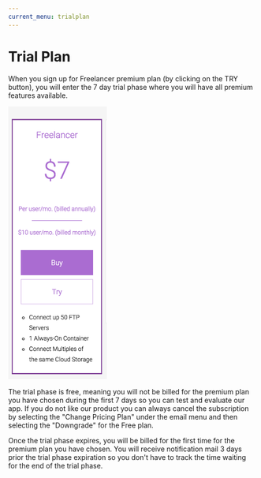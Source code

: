 ```yaml
---
current_menu: trialplan
---
```


# Trial Plan

When you sign up for Freelancer premium plan (by clicking on the TRY button), you will enter the 7 day trial phase where you will have all premium features available. 

<img src="images/pricing-try.png" width="200" height="auto">

The trial phase is free, meaning you will not be billed for the premium plan you have chosen during the first 7 days so you can test and evaluate our app. If you do not like our product you can always cancel the subscription by selecting the "Change Pricing Plan" under the email menu and then selecting the "Downgrade" for the Free plan. 

Once the trial phase expires, you will be billed for the first time for the premium plan you have chosen. You will receive notification mail 3 days prior the trial phase expiration so you don't have to track the time waiting for the end of the trial phase.